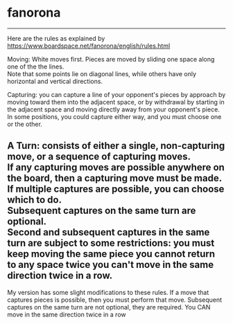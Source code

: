 # fanorona
--------------------------------------------------------------------------------------------------------
Here are the rules as explained by 
https://www.boardspace.net/fanorona/english/rules.html

Moving: White moves first.  Pieces are moved by sliding one space along one of the the lines.  
  Note that some points lie on diagonal lines, while others have only horizontal and vertical directions.

Capturing:  you can capture a line of your opponent's pieces by approach by moving toward them into 
  the adjacent space, or by withdrawal by starting in the adjacent space and moving directly away from 
  your opponent's piece. 
  In some positions, you could capture either way, and you must choose one or the other.

A Turn:  consists of either a single, non-capturing move, or a sequence of capturing moves.   
  If any capturing moves are possible anywhere on the board, then a capturing move must be made.  
  If multiple captures are possible, you can choose which to do.  
  Subsequent captures on the same turn are optional.    
  Second and subsequent captures in the same turn are subject to some restrictions:
    you must keep moving the same piece
    you cannot return to any space twice
    you can't move in the same direction twice in a row.
-------------------------------------------------------------------------------------------------------- 
My version has some slight modifications to these rules.
  If a move that captures pieces is possible, then you must perform that move.
  Subsequent captures on the same turn are not optional, they are required.
  You CAN move in the same direction twice in a row
